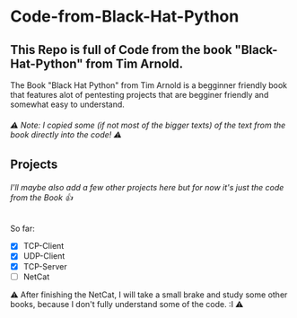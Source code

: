 # Code-from-Black-Hat-Python

## This Repo is full of Code from the book "Black-Hat-Python" from Tim Arnold.
   The Book "Black Hat Python" from Tim Arnold is a begginner friendly book that features alot of  pentesting projects that are begginer friendly and somewhat easy to understand. 
###### :warning: Note: I copied some (if not most of the bigger texts) of the text from the book directly into the code! :warning:
## Projects
###### I'll maybe also add a few other projects here but for now it's just the code from the Book :+1:

So far:

- [x] TCP-Client
- [x] UDP-Client
- [x] TCP-Server
- [ ] NetCat

:warning: After finishing the NetCat, I will take a small brake and study some other books, because I don't fully understand some of the code. :I :warning:

